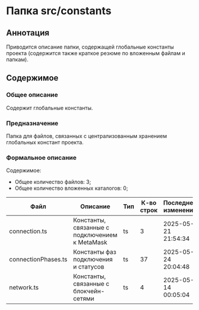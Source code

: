 # Папка src/constants

## Аннотация

Приводится описание папки, содержащей глобальные константы проекта (содержится также
краткое резюме по вложенным файлам и папкам).

## Содержимое

### Общее описание

Содержит глобальные константы.

### Предназначение

Папка для файлов, связанных с централизованным хранением глобальных констант проекта.

### Формальное описание

Содержимое:
* Общее количество файлов: 3;
* Общее количество вложенных каталогов: 0;

| Файл                | Описание                                       | Тип | К-во строк | Последнее изменение | Звезды    |
|---------------------|------------------------------------------------|-----|------------|---------------------|-----------|
| connection.ts       | Константы, связанные с подключением к MetaMask | ts  | 3          | 2025-05-21 21:54:34 | Нет звезд |
| connectionPhases.ts | Константы фаз подключения и статусов           | ts  | 37         | 2025-05-24 20:04:48 | ★★★☆☆     |
| network.ts          | Константы, связанные с блокчейн-сетями         | ts  | 4          | 2025-05-14 00:05:04 | Нет звезд |

